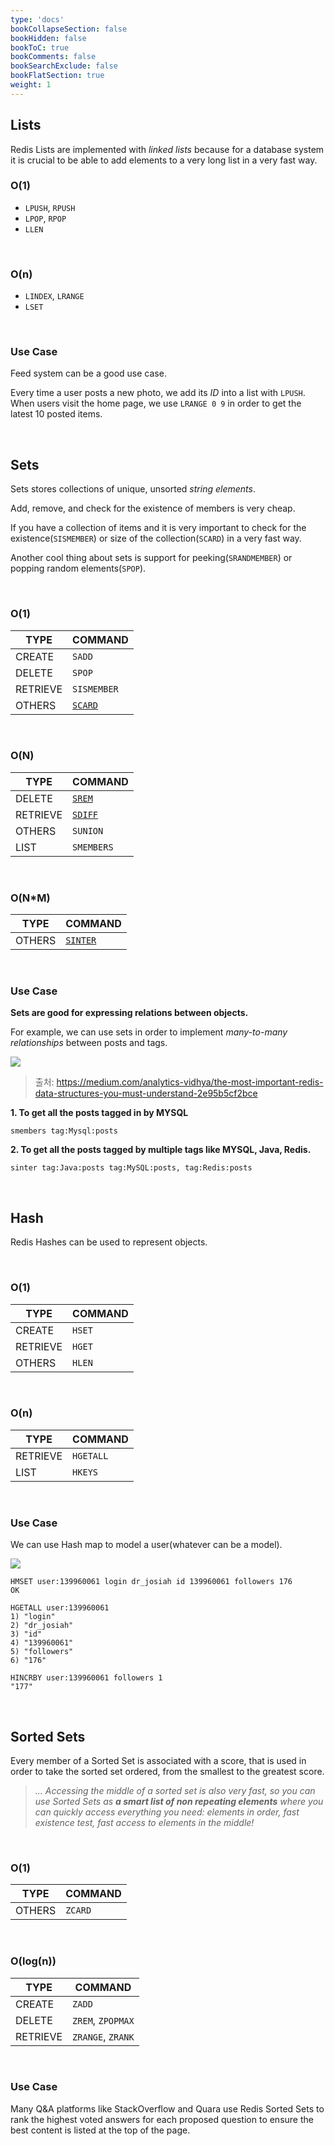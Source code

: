 ```yaml
---
type: 'docs'
bookCollapseSection: false
bookHidden: false
bookToC: true
bookComments: false
bookSearchExclude: false
bookFlatSection: true
weight: 1
---
```


## Lists

Redis Lists are implemented with *linked lists* because for a database system it is crucial to be able to add elements to a very long list in a very fast way.

### O(1) 

- `LPUSH`, `RPUSH`
- `LPOP`, `RPOP`
- `LLEN`

<br>

### O(n)

- `LINDEX`, `LRANGE`
- `LSET`

<br>

### Use Case

Feed system can be a good use case. 

Every time a user posts a new photo, we add its *ID* into a list with `LPUSH`. When users visit the home page, we use `LRANGE 0 9` in order to get the latest 10 posted items.

<br>

## Sets

Sets stores collections of unique, unsorted *string elements*.

Add, remove, and check for the existence of members is very cheap.

If you have a collection of items and it is very important to check for the existence(`SISMEMBER`) or size of the collection(`SCARD`) in a very fast way.

Another cool thing about sets is support for peeking(`SRANDMEMBER`) or popping random elements(`SPOP`).

<br>

### O(1)

|TYPE|COMMAND|
|-|-|
|CREATE|`SADD`|
|DELETE|`SPOP`|
|RETRIEVE|`SISMEMBER`|
|OTHERS|[`SCARD`](https://redis.io/commands/scard/)|

<br>

### O(N)

|TYPE|COMMAND|
|-|-|
|DELETE|[`SREM`](https://redis.io/commands/srem/)|
|RETRIEVE|[`SDIFF`](https://redis.io/commands/sdiff/)|
|OTHERS|`SUNION`|
|LIST|`SMEMBERS`|

<br>

### O(N*M)

|TYPE|COMMAND|
|-|-|
|OTHERS|[`SINTER`](https://redis.io/commands/sinter/)|

<br>

### Use Case

**Sets are good for expressing relations between objects.**

For example, we can use sets in order to implement *many-to-many relationships* between posts and tags.

<img src="https://miro.medium.com/v2/resize:fit:1400/format:webp/1*MhT1Jn1VN9d_UiFfXvIb9w.png">

> 출처: https://medium.com/analytics-vidhya/the-most-important-redis-data-structures-you-must-understand-2e95b5cf2bce

**1. To get all the posts tagged in by MYSQL**

```
smembers tag:Mysql:posts
```

**2. To get all the posts tagged by multiple tags like MYSQL, Java, Redis.**

```
sinter tag:Java:posts tag:MySQL:posts, tag:Redis:posts
```

<br>

## Hash

Redis Hashes can be used to represent objects.

<br>

### O(1)

|TYPE|COMMAND|
|-|-|
|CREATE|`HSET`|
|RETRIEVE|`HGET`|
|OTHERS|`HLEN`|

<br>

### O(n)

|TYPE|COMMAND|
|-|-|
|RETRIEVE|`HGETALL`|
|LIST|`HKEYS`|

<br>

### Use Case

We can use Hash map to model a user(whatever can be a model).

<img src="https://miro.medium.com/v2/resize:fit:1400/format:webp/1*2L5ORp-8KMmM5ChTR3h94A.png">

```
HMSET user:139960061 login dr_josiah id 139960061 followers 176
OK

HGETALL user:139960061
1) "login"
2) "dr_josiah"
3) "id"
4) "139960061"
5) "followers"
6) "176"

HINCRBY user:139960061 followers 1
"177"
```

<br>

## Sorted Sets

Every member of a Sorted Set is associated with a score, that is used in order to take the sorted set ordered, from the smallest to the greatest score.

> *... Accessing the middle of a sorted set is also very fast, so you can use Sorted Sets as **a smart list of non repeating elements** where you can quickly access everything you need: elements in order, fast existence test, fast access to elements in the middle!*

<br>

### O(1)

|TYPE|COMMAND|
|-|-|
|OTHERS|`ZCARD`|

<br>

### O(log(n))

|TYPE|COMMAND|
|-|-|
|CREATE|`ZADD`|
|DELETE|`ZREM`, `ZPOPMAX`|
|RETRIEVE|`ZRANGE`, `ZRANK`|

<br>

### Use Case

Many Q&A platforms like StackOverflow and Quara use Redis Sorted Sets to rank the highest voted answers for each proposed question to ensure the best content is listed at the top of the page.
